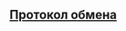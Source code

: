 ## [Протокол обмена](/%D0%9F%D1%80%D0%BE%D1%82%D0%BE%D0%BA%D0%BE%D0%BB-%D0%BE%D0%B1%D0%BC%D0%B5%D0%BD%D0%B0)
